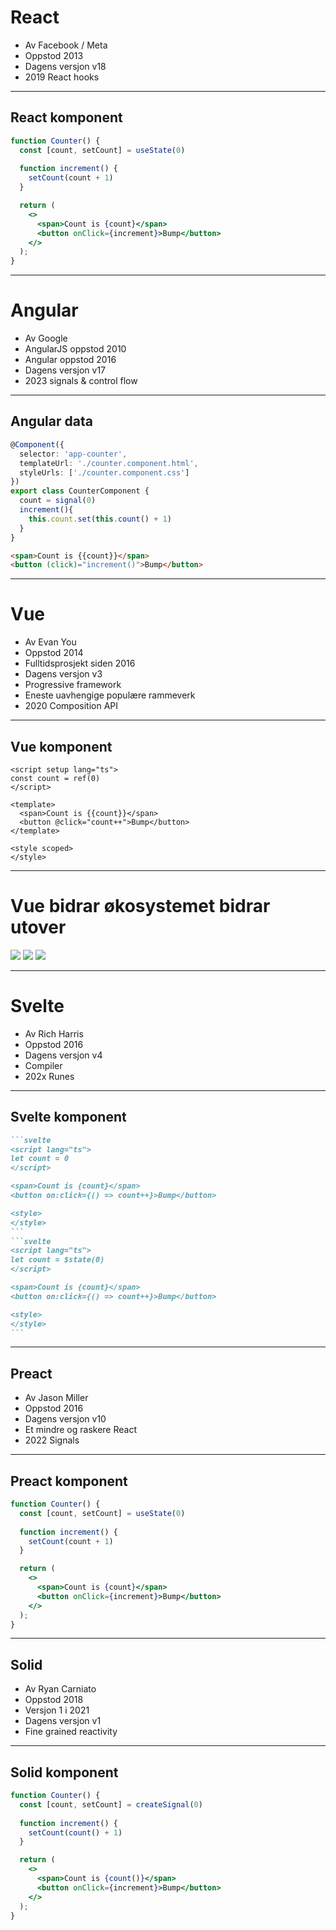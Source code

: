 # React

- Av Facebook / Meta
- Oppstod 2013
- Dagens versjon v18
- 2019 React hooks

---

## React komponent

```jsx
function Counter() {
  const [count, setCount] = useState(0)
  
  function increment() {
    setCount(count + 1)
  }

  return (
    <>
      <span>Count is {count}</span>
      <button onClick={increment}>Bump</button>
    </>
  );
}
```

---

# Angular

- Av Google
- AngularJS oppstod 2010
- Angular oppstod 2016
- Dagens versjon v17
- 2023 signals & control flow

---

## Angular data

```ts
@Component({
  selector: 'app-counter',
  templateUrl: './counter.component.html',
  styleUrls: ['./counter.component.css']
})
export class CounterComponent {
  count = signal(0)
  increment(){
    this.count.set(this.count() + 1)
  }
}
```

```html
<span>Count is {{count}}</span>
<button (click)="increment()">Bump</button>
```

---

# Vue

- Av Evan You
- Oppstod 2014
- Fulltidsprosjekt siden 2016
- Dagens versjon v3
- Progressive framework
- Eneste uavhengige populære rammeverk
- 2020 Composition API

---

## Vue komponent

```vue
<script setup lang="ts">
const count = ref(0)
</script>

<template>
  <span>Count is {{count}}</span>
  <button @click="count++">Bump</button>
</template>

<style scoped>
</style>
```

---

# Vue bidrar økosystemet bidrar utover

<logos-vitejs class="text-6xl translate-x-20 translate-y-30"/>
<logos-react class="text-3xl translate-x--15 translate-y-10"/>
<logos-remix-icon class="bg-white text-3xl"/>
<logos-angular-icon class="text-3xl translate-x-12 translate-y-5"/>
<logos-solidjs-icon class="text-3xl translate-x--45 translate-y-37"/>
<logos-preact class="text-3xl translate-y-23"/>
<logos-svelte-icon class="text-3xl translate-x--10 translate-y-40"/>
<logos-qwik-icon class="text-3xl translate-x--35 translate-y-50"/>
<logos-lit-icon class="text-3xl translate-x--65 translate-y-50"/>
<Arrow x1="130" y1="220" x2="100" y2="200" />
<Arrow x1="180" y1="215" x2="180" y2="180" />
<Arrow x1="215" y1="215" x2="245" y2="190" />
<Arrow x1="215" y1="245" x2="265" y2="245" />
<Arrow x1="210" y1="270" x2="265" y2="295" />
<Arrow x1="185" y1="290" x2="210" y2="320" />
<Arrow x1="160" y1="290" x2="150" y2="320" />
<Arrow x1="140" y1="270" x2="100" y2="285" />

<img src="/volar.svg" class="h-18 translate-x-90 translate-y-15"/>
<logos-astro-icon class="bg-white text-3xl translate-x-80 translate-y-25"/>
<logos-mdx class="text-4xl translate-x-100 translate-y-25"/>
<Arrow x1="430" y1="300" x2="400" y2="340" />
<Arrow x1="470" y1="300" x2="500" y2="340" />

<img src="/nitro.svg" class="h-18 translate-x-150 translate-y--15"/>
<img src="/solidstart.svg" class="h-10 translate-x-140"/>
<logos-analog class="text-3xl translate-x-165 translate-y--10"/>
<Arrow x1="670" y1="300" x2="650" y2="350" />
<Arrow x1="720" y1="300" x2="730" y2="350" />

---

# Svelte

- Av Rich Harris
- Oppstod 2016
- Dagens versjon v4
- Compiler
- 202x Runes

---

## Svelte komponent

````md magic-move
```svelte
<script lang="ts">
let count = 0
</script>

<span>Count is {count}</span>
<button on:click={() => count++}>Bump</button>

<style>
</style>
```
```svelte
<script lang="ts">
let count = $state(0)
</script>

<span>Count is {count}</span>
<button on:click={() => count++}>Bump</button>

<style>
</style>
```
````

---

## Preact

- Av Jason Miller
- Oppstod 2016
- Dagens versjon v10
- Et mindre og raskere React
- 2022 Signals

---

## Preact komponent

```jsx
function Counter() {
  const [count, setCount] = useState(0)
  
  function increment() {
    setCount(count + 1)
  }

  return (
    <>
      <span>Count is {count}</span>
      <button onClick={increment}>Bump</button>
    </>
  );
}
```

---

## Solid

- Av Ryan Carniato
- Oppstod 2018
- Versjon 1 i 2021
- Dagens versjon v1
- Fine grained reactivity

---

## Solid komponent

```jsx
function Counter() {
  const [count, setCount] = createSignal(0)
  
  function increment() {
    setCount(count() + 1)
  }

  return (
    <>
      <span>Count is {count()}</span>
      <button onClick={increment}>Bump</button>
    </>
  );
}
```